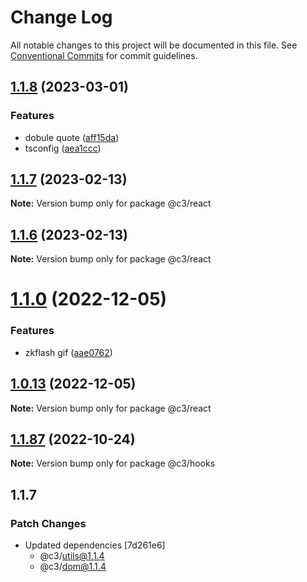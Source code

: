 # Change Log

All notable changes to this project will be documented in this file. See [Conventional Commits](https://conventionalcommits.org) for commit guidelines.

## [1.1.8](https://github.com/che3vinci/c3/compare/@c3/react@1.1.7...@c3/react@1.1.8) (2023-03-01)

### Features

- dobule quote ([aff15da](https://github.com/che3vinci/c3/commit/aff15dae3f43ca86185abd8ec257aef68cf8d41b))
- tsconfig ([aea1ccc](https://github.com/che3vinci/c3/commit/aea1ccc7d62652a10355425b024c4953ece0a95a))

## [1.1.7](https://github.com/che3vinci/c3/compare/@c3/react@1.1.6...@c3/react@1.1.7) (2023-02-13)

**Note:** Version bump only for package @c3/react

## [1.1.6](https://github.com/che3vinci/c3/compare/@c3/react@1.1.0...@c3/react@1.1.6) (2023-02-13)

**Note:** Version bump only for package @c3/react

# [1.1.0](https://github.com/che3vinci/c3/compare/@c3/react@1.0.12...@c3/react@1.1.0) (2022-12-05)

### Features

- zkflash gif ([aae0762](https://github.com/che3vinci/c3/commit/aae0762161753d645be1458e8f0ace77cdbbb504))

## [1.0.13](https://github.com/che3vinci/c3/compare/@c3/react@1.0.12...@c3/react@1.0.13) (2022-12-05)

**Note:** Version bump only for package @c3/react

## [1.1.87](https://github.com/che3vinci/c3/compare/@c3/hooks@1.1.86...@c3/hooks@1.1.87) (2022-10-24)

**Note:** Version bump only for package @c3/hooks

## 1.1.7

### Patch Changes

- Updated dependencies [7d261e6]
  - @c3/utils@1.1.4
  - @c3/dom@1.1.4
